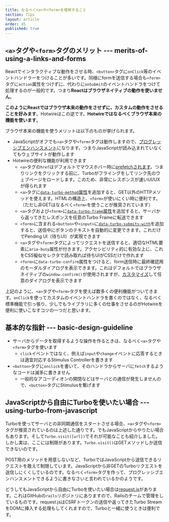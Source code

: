 ```yaml
---
title: なるべく<a>や<form>を使用すること
section: Tips
layout: article
order: 45
published: true
---
```


## `<a>`タグや`<form>`タグのメリット --- merits-of-using-a-links-and-forms

Reactでインタラクティブな動作をさせる時、`<button>`タグに`onClick`等のイベントハンドラーをつけることが多いです。同様にformを送信する場合も`<form>`タグに`action`属性をつけずに、代わりに`onSubmit`のイベントハンドラをつけて処理するのが一般的です。つまり**Reactはブラウザネイティブの動作を使いません**。

**このようにReactではブラウザ本来の動作をさせずに、カスタムの動作をさせることを好みます**。Hotwireはこの逆です。**Hotwireではなるべくブラウザ本来の機能を使います**。

ブラウザ本来の機能を使うメリットは以下のものが挙げられます。

* JavaScriptがオフでも`<a>`タグや`<form>`タグは動作しますので、[プログレッシブエンハンスメント](https://ja.wikipedia.org/wiki/プログレッシブエンハンスメント)になります。つまりJavaScriptが読み込まれていなくてもウェブサイトが動作します
* Hotwireの便利な機能が利用できます
    * `<a>`タグの`href`はデフォルトでマウスホバー時に[prefetchされます](https://turbo.hotwired.dev/handbook/drive#prefetching-links-on-hover)。つまりリンクをクリックする前に、Turboがフライングをしてリンク先のウェブページをロードします。このため、非常にレスポンスが速いUI/UXが得られます
    * `<a>`タグに[`data-turbo-method`属性](https://turbo.hotwired.dev/reference/attributes#data-attributes)を追加すると、GET以外のHTTPメソッドを使えます。HTMLの構造上、`<form>`が使いにくい時に便利です。（ただし非GETはなるべく`<form>`を使うことが推奨されています）
    * `<a>`タグおよび`<form>`に[`data-turbo-frame`属性](https://turbo.hotwired.dev/reference/attributes#data-attributes)を追加すると、サーバから返ってきたレスポンスを任意のTurbo Frameに転送できます
    * `<form>`に含まれる`<button>`や`<input>`に[`data-turbo-submits-with`](https://turbo.hotwired.dev/reference/attributes#data-attributes)を追加すると、送信中にボタンのテキストを自動的に変更できます。これだけでPending UI（待ちUI）が実現できます
    * `<a>`タグや`<form>`タグによってリクエストを送信すると、適切なHTML要素に`aria-busy`属性が付きます。アクセシビリティ的に有効な上に、これをCSS擬似セレクタで読み取れば待ちUIがCSSだけで作れます
    * `<form>`に`data-turbo-confirm`属性をつけると、form送信時に最終確認用のモーダルダイアログを表示できます。これはデフォルトではブラウザネイティブの`window.confirm()`が使用されますが、[カスタマイズ](https://turbo.hotwired.dev/reference/drive#turbo.setconfirmmethod)して任意のダイアログを表示できます
  
上記のように、`<a>`タグや`<form>`タグを使えば数多くの便利機能がついてきます。`onClick`を使ってカスタムのイベントハンドラを書くのではなく、なるべく標準機能で引っ張り、少しでもライブラリに多くの仕事をさせるのがHotwireを便利に使いこなすコツの一つだと思います。

## 基本的な指針 --- basic-design-guideline

* サーバからデータを取得するような操作を作るときは、なるべく`<a>`タグや`<form>`タグを使います
   * `click`イベントではなく、例えば`input`や`change`イベントに応答するときは適宜対応するStimulus Controllerを書きます 
* `<button>`タグに`onclick`を書いて、そのハンドラからサーバに`fetch`するようなコードは滅多に書きません
   * 一般的なアコーディオンの開閉などはサーバとの通信が発生しませんので、`<button>`タグにStimulusを繋げます 

## JavaScriptから自由にTurboを使いたい場合 --- using-turbo-from-javascript

Turboを使ってサーバとの非同期通信をスタートさせる場合、`<a>`タグや`<form>`タグが推奨されているのは上述した通りです。でもJavaScriptからやりたい場合もあります。そして`Turbo.visit([url])`でそれが可能なことも紹介しました。しかし実は、ここには制限があります。`Turbo.visit()`はGETメソッドしか送信できないのです。

POST用のメソッドを用意しないなど、TurboではJavaScriptから送信できるリクエストを敢えて制限しています。JavaScriptから非GETのTurboリクエストを送信しにくくしているのです。なるべく`<form>`タグを作って、プログレッシブエンハンスメントできるように書きなさいと言われているかのようです。

どうしてもJavaScriptから自由にTurboを使いたい場合は[request.js](https://github.com/rails/requestjs-rails?tab=readme-ov-file)があります。これはGitHubの`rails`リポジトリにありますので、Railsのチームで管理をしているものです。request.jsはCSRFトークンの送信や返ってきたTurbo StreamをDOMに挿入する処理もしてくれますので、Turboと一緒に使うときは便利です。



